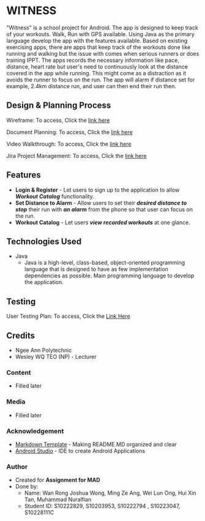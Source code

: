 # **WITNESS**

"Witness" is a school project for Android. The app is designed to keep track of your workouts. Walk, Run with GPS available. Using Java as the primary language develop the app with the features available. Based on existing exercising apps, there are apps that keep track of the workouts done like running and walking but the issue with comes when serious runners or does training IPPT. The apps records the necessary information like pace, distance, heart rate but user's need to continuously look at the distance covered in the app while running. This might come as a distraction as it avoids the runner to focus on the run. The app will alarm if distance set for example, 2.4km distance run, and user can then end their run then.


## Design & Planning Process

Wireframe: To access, Click the [link here]()

Document Planning: To access, Click the [link here]()

Video Walkthrough: To access, Click the [link here]()

Jira Project Management: To access, Click the [link here](https://s10228111.atlassian.net/jira/core/projects/PWTW/list)

## Features

- **Login & Register** - Let users to sign up to the application to allow **_Workout Catalog_** functionality.
- **Set Distance to Alarm** - Allow users to set their **_desired distance to stop_** their run with **_an alarm_** from the phone so that user can focus on the run.
- **Workout Catalog** - Let users **_view recorded workouts_** at one glance.

## Technologies Used

- Java
  - Java is a high-level, class-based, object-oriented programming language that is designed to have as few implementation dependencies as possible. Main programming language to develop the application.

## Testing

User Testing Plan: To access, Click the [Link Here]()

## Credits

- Ngee Ann Polytechnic
- Wesley WQ TEO (NP) - Lecturer

### Content

- Filled later

### Media

- Filled later

### Acknowledgement

- [Markdown Template](https://github.com/immalcolm/interactivedev-readme-template) - Making README.MD organized and clear
- [Android Studio](https://developer.android.com/guide) - IDE to create Android Applications

### Author

- Created for **Assignment for MAD**
- Done by:
  - Name: Wan Rong Joshua Wong, Ming Ze Ang, Wei Lun Ong, Hui Xin Tan, Muhammad Nuralfian
  - Student ID: S10222829, S10203953, S10222794 , S10223047, S10228111C
